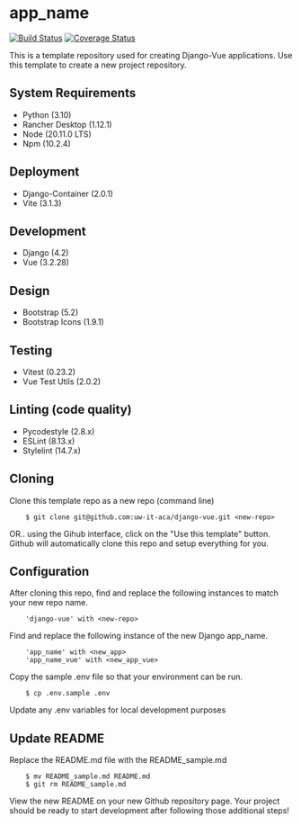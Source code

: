 # app_name

[![Build Status](https://github.com/uw-it-aca/django-vue/workflows/Build%2C%20Test%20and%20Deploy/badge.svg?branch=main)](https://github.com/uw-it-aca/django-vue/actions)
[![Coverage Status](https://coveralls.io/repos/github/uw-it-aca/django-vue/badge.svg?branch=main)](https://coveralls.io/github/uw-it-aca/django-vue?branch=main)

This is a template repository used for creating Django-Vue applications. Use this template to create a new project repository.

## System Requirements

- Python (3.10)
- Rancher Desktop (1.12.1)
- Node (20.11.0 LTS)
- Npm (10.2.4)

## Deployment

- Django-Container (2.0.1)
- Vite (3.1.3)

## Development

- Django (4.2)
- Vue (3.2.28)

## Design

- Bootstrap (5.2)
- Bootstrap Icons (1.9.1)

## Testing

- Vitest (0.23.2)
- Vue Test Utils (2.0.2)

## Linting (code quality)
- Pycodestyle (2.8.x)
- ESLint (8.13.x)
- Stylelint (14.7.x)

## Cloning

Clone this template repo as a new repo (command line)

        $ git clone git@github.com:uw-it-aca/django-vue.git <new-repo>

OR.. using the Gihub interface, click on the "Use this template" button. Github will automatically clone this repo and setup everything for you.

## Configuration

After cloning this repo, find and replace the following instances to match your new repo name.

        'django-vue' with <new-repo>

Find and replace the following instance of the new Django app_name.

        'app_name' with <new_app>
        'app_name_vue' with <new_app_vue>

Copy the sample .env file so that your environment can be run.

        $ cp .env.sample .env

Update any .env variables for local development purposes

## Update README

Replace the README.md file with the README_sample.md

        $ mv README_sample.md README.md
        $ git rm README_sample.md

View the new README on your new Github repository page. Your project should be ready to start development after following those additional steps!
